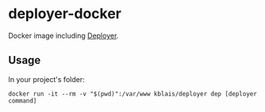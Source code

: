 # deployer-docker

Docker image including [Deployer](https://deployer.org).

## Usage

In your project's folder:

`docker run -it --rm -v "$(pwd)":/var/www kblais/deployer dep [deployer command]`
